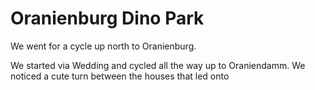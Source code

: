 # Oranienburg Dino Park

We went for a cycle up north to Oranienburg.

We started via Wedding and cycled all the way up to Oraniendamm. We noticed 
a cute turn between the houses that led onto 